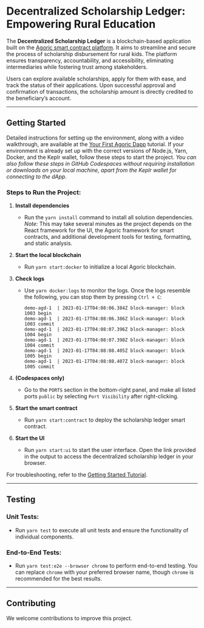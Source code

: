 # Decentralized Scholarship Ledger: Empowering Rural Education

The **Decentralized Scholarship Ledger** is a blockchain-based application built on the [Agoric smart contract platform](https://docs.agoric.com/). It aims to streamline and secure the process of scholarship disbursement for rural kids. The platform ensures transparency, accountability, and accessibility, eliminating intermediaries while fostering trust among stakeholders. 

Users can explore available scholarships, apply for them with ease, and track the status of their applications. Upon successful approval and confirmation of transactions, the scholarship amount is directly credited to the beneficiary’s account.



---

## Getting Started

Detailed instructions for setting up the environment, along with a video walkthrough, are available at the [Your First Agoric Dapp](https://docs.agoric.com/guides/getting-started/) tutorial. If your environment is already set up with the correct versions of Node.js, Yarn, Docker, and the Keplr wallet, follow these steps to start the project. *You can also follow these steps in GitHub Codespaces without requiring installation or downloads on your local machine, apart from the Keplr wallet for connecting to the dApp.*

### Steps to Run the Project:

1. **Install dependencies**
   - Run the `yarn install` command to install all solution dependencies. 
     *Note:* This may take several minutes as the project depends on the React framework for the UI, the Agoric framework for smart contracts, and additional development tools for testing, formatting, and static analysis.

2. **Start the local blockchain**
   - Run `yarn start:docker` to initialize a local Agoric blockchain.

3. **Check logs**
   - Use `yarn docker:logs` to monitor the logs. Once the logs resemble the following, you can stop them by pressing `Ctrl + C`:
     ```
     demo-agd-1  | 2023-01-17T04:08:06.384Z block-manager: block 1003 begin
     demo-agd-1  | 2023-01-17T04:08:06.386Z block-manager: block 1003 commit
     demo-agd-1  | 2023-01-17T04:08:07.396Z block-manager: block 1004 begin
     demo-agd-1  | 2023-01-17T04:08:07.398Z block-manager: block 1004 commit
     demo-agd-1  | 2023-01-17T04:08:08.405Z block-manager: block 1005 begin
     demo-agd-1  | 2023-01-17T04:08:08.407Z block-manager: block 1005 commit
     ```

4. **(Codespaces only)**
   - Go to the `PORTS` section in the bottom-right panel, and make all listed ports `public` by selecting `Port Visibility` after right-clicking.

5. **Start the smart contract**
   - Run `yarn start:contract` to deploy the scholarship ledger smart contract.

6. **Start the UI**
   - Run `yarn start:ui` to start the user interface. Open the link provided in the output to access the decentralized scholarship ledger in your browser.

For troubleshooting, refer to the [Getting Started Tutorial](https://docs.agoric.com/guides/getting-started/).

---

## Testing

### Unit Tests:
- Run `yarn test` to execute all unit tests and ensure the functionality of individual components.

### End-to-End Tests:
- Run `yarn test:e2e --browser chrome` to perform end-to-end testing. You can replace `chrome` with your preferred browser name, though `chrome` is recommended for the best results.

---

## Contributing

We welcome contributions to improve this project. 

